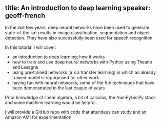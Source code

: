 title: An introduction to deep learning
speaker: geoff-french
---
In the last few years, deep neural networks have been used to generate state-of-the-art results in image classification, segmentation and object detection. They have also successfully been used for speech recognition.

In this tutorial I will cover:

- an introduction to deep learning; how it works
- how to train and use deep neural networks with Python using Theano and Lasagne
- using pre-trained networks (a.k.a transfer learning) in which an already trained model is repurposed for other work
- having fun with neural networks; some of the fun techniques that have been demonstrated in the last couple of years

Prior knowledge of linear algebra, a bit of calculus, the NumPy/SciPy stack and some machine learning would be helpful.

I will provide a GitHub repo with code that attendees can study and an Amazon AMI for experimentation.
